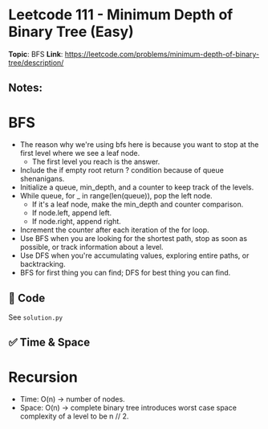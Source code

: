 # Leetcode 111 - Minimum Depth of Binary Tree (Easy)

**Topic**: BFS
**Link**: https://leetcode.com/problems/minimum-depth-of-binary-tree/description/

## Notes:

# BFS
 - The reason why we're using bfs here is because you want to stop at the first level where we see a leaf node. 
    - The first level you reach is the answer. 
 - Include the if empty root return ? condition because of queue shenanigans. 
 - Initialize a queue, min_depth, and a counter to keep track of the levels. 
 - While queue, for _ in range(len(queue)), pop the left node. 
    - If it's a leaf node, make the min_depth and counter comparison.
    - If node.left, append left. 
    - If node.right, append right. 
 - Increment the counter after each iteration of the for loop. 
 - Use BFS when you are looking for the shortest path, stop as soon as possible, or track information about a level. 
 - Use DFS when you're accumulating values, exploring entire paths, or backtracking. 
 - BFS for first thing you can find; DFS for best thing you can find. 

 
## 🧪 Code
See `solution.py`

## ✅ Time & Space

# Recursion
- Time: O(n) -> number of nodes. 
- Space: O(n) -> complete binary tree introduces worst case space complexity of a level to be n // 2. 